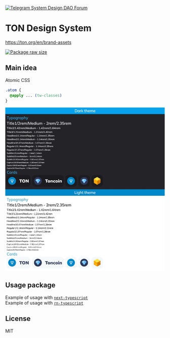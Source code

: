 [![Telegram System Design DAO Forum][telegram-system-design-dao-badge]][telegram-system-design-dao-url]

[telegram-system-design-dao-badge]: https://img.shields.io/badge/-System%20Design%20DAO%20Forum-2CA5E0?style=flat&logo=telegram&logoColor=white
[telegram-system-design-dao-url]: https://t.me/systemdesigndao_forum

# TON Design System

<https://ton.org/en/brand-assets>

[![Package raw size](https://deno.bundlejs.com/?q=@designervoid/ton-design-system&badge=detailed&badge-style=for-the-badge)][bundlejs-ton-design-system-link]

[bundlejs-ton-design-system-link]: https://bundlejs.com/?q=@designervoid/ton-design-system

## Main idea

Atomic CSS

```css
.atom {
  @apply ... (tw-classes)
}
```

![Screenshot](./docs/images/App.jpeg)

## Usage package

Example of usage with [`next-typescript`](https://github.com/designervoid/ton-design-system-next-typescript)  
Example of usage with [`rn-typescript`](https://github.com/designervoid/ton-design-system-rn-typescript)

## License

MIT
